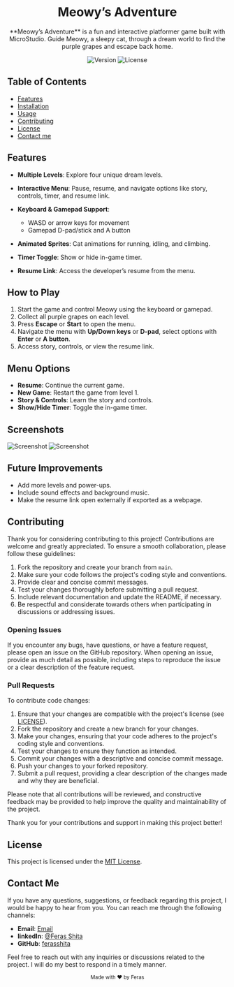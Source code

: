 <!-- Project Title -->
<h1 align="center">Meowy’s Adventure</h1>

<!-- Project Description -->
<p align="center">
**Meowy’s Adventure** is a fun and interactive platformer game built with MicroStudio. Guide Meowy, a sleepy cat, through a dream world to find the purple grapes and escape back home.
</p>

<!-- Badges (Optional) -->
<p align="center">
  <img src="https://img.shields.io/badge/version-v1.0-blue.svg" alt="Version">
  <img src="https://img.shields.io/badge/license-MIT-green.svg" alt="License">
</p>

<!-- Table of Contents -->
## Table of Contents
- [Features](#features)
- [Installation](#how)
- [Usage](#usage)
- [Contributing](#contributing)
- [License](#license)
- [Contact me](#contact)

<!-- Features -->
## Features

* **Multiple Levels**: Explore four unique dream levels.
* **Interactive Menu**: Pause, resume, and navigate options like story, controls, timer, and resume link.
* **Keyboard & Gamepad Support**:

  * WASD or arrow keys for movement
  * Gamepad D-pad/stick and A button
* **Animated Sprites**: Cat animations for running, idling, and climbing.
* **Timer Toggle**: Show or hide in-game timer.
* **Resume Link**: Access the developer’s resume from the menu.

## How to Play

1. Start the game and control Meowy using the keyboard or gamepad.
2. Collect all purple grapes on each level.
3. Press **Escape** or **Start** to open the menu.
4. Navigate the menu with **Up/Down keys** or **D-pad**, select options with **Enter** or **A button**.
5. Access story, controls, or view the resume link.

## Menu Options

* **Resume**: Continue the current game.
* **New Game**: Restart the game from level 1.
* **Story & Controls**: Learn the story and controls.
* **Show/Hide Timer**: Toggle the in-game timer.

## Screenshots

![Screenshot](https://github.com/ferasshita/Meowy-s-adventures/blob/main/photos/Screenshot%202025-09-05%20211257.png.png?raw=true)
![Screenshot](https://github.com/ferasshita/Meowy-s-adventures/blob/main/photos/Screenshot%202025-09-05%20211337.png.png?raw=true)

## Future Improvements

* Add more levels and power-ups.
* Include sound effects and background music.
* Make the resume link open externally if exported as a webpage.


<!-- Contributing -->
## Contributing

Thank you for considering contributing to this project! Contributions are welcome and greatly appreciated. To ensure a smooth collaboration, please follow these guidelines:

1. Fork the repository and create your branch from `main`.
2. Make sure your code follows the project's coding style and conventions.
3. Provide clear and concise commit messages.
4. Test your changes thoroughly before submitting a pull request.
5. Include relevant documentation and update the README, if necessary.
6. Be respectful and considerate towards others when participating in discussions or addressing issues.

### Opening Issues
If you encounter any bugs, have questions, or have a feature request, please open an issue on the GitHub repository. When opening an issue, provide as much detail as possible, including steps to reproduce the issue or a clear description of the feature request.

### Pull Requests
To contribute code changes:

1. Ensure that your changes are compatible with the project's license (see [LICENSE](LICENSE)).
2. Fork the repository and create a new branch for your changes.
3. Make your changes, ensuring that your code adheres to the project's coding style and conventions.
4. Test your changes to ensure they function as intended.
5. Commit your changes with a descriptive and concise commit message.
6. Push your changes to your forked repository.
7. Submit a pull request, providing a clear description of the changes made and why they are beneficial.

Please note that all contributions will be reviewed, and constructive feedback may be provided to help improve the quality and maintainability of the project.

Thank you for your contributions and support in making this project better!

<!-- License -->
## License
This project is licensed under the [MIT License](LICENSE).

<!-- Contact Me -->
## Contact Me

If you have any questions, suggestions, or feedback regarding this project, I would be happy to hear from you. You can reach me through the following channels:

- **Email**: [Email](mailto:shitaferas195@gmail.com)
- **linkedIn**: [@Feras Shita](https://linkedin.com/in/feras-shita)
- **GitHub**: [ferasshita](https://github.com/ferasshita)

Feel free to reach out with any inquiries or discussions related to the project. I will do my best to respond in a timely manner.

<!-- Footer -->
<p align="center">
  <sub>Made with ❤️ by Feras</sub>
</p>

